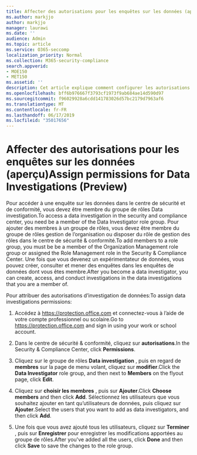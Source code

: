 ```yaml
---
title: Affecter des autorisations pour les enquêtes sur les données (aperçu)
ms.author: markjjo
author: markjjo
manager: laurawi
ms.date: ''
audience: Admin
ms.topic: article
ms.service: O365-seccomp
localization_priority: Normal
ms.collection: M365-security-compliance
search.appverid:
- MOE150
- MET150
ms.assetid: ''
description: Cet article explique comment configurer les autorisations nécessaires pour utiliser l’outil des enquêtes de données dans Microsoft 365.
ms.openlocfilehash: bff6b976667f3793cf1973f9ab684ae14d590d97
ms.sourcegitcommit: f96029928a6cdd141783026d57bc2179d7963af6
ms.translationtype: MT
ms.contentlocale: fr-FR
ms.lasthandoff: 06/17/2019
ms.locfileid: "35017656"
---
```

# <a name="assign-permissions-for-data-investigations-preview"></a><span data-ttu-id="5baf4-103">Affecter des autorisations pour les enquêtes sur les données (aperçu)</span><span class="sxs-lookup"><span data-stu-id="5baf4-103">Assign permissions for Data Investigations (Preview)</span></span>

<span data-ttu-id="5baf4-104">Pour accéder à une enquête sur les données dans le centre de sécurité et de conformité, vous devez être membre du groupe de rôles Data investigation.</span><span class="sxs-lookup"><span data-stu-id="5baf4-104">To access a data investigation in the security and compliance center, you need be a member of the Data Investigator role group.</span></span> <span data-ttu-id="5baf4-105">Pour ajouter des membres à un groupe de rôles, vous devez être membre du groupe de rôles gestion de l’organisation ou disposer du rôle de gestion des rôles dans le centre de sécurité & conformité.</span><span class="sxs-lookup"><span data-stu-id="5baf4-105">To add members to a role group, you must be be a member of the Organization Management role group or assigned the Role Management role in the Security & Compliance Center.</span></span> <span data-ttu-id="5baf4-106">Une fois que vous devenez un expérimentateur de données, vous pouvez créer, consulter et mener des enquêtes dans les enquêtes de données dont vous êtes membre.</span><span class="sxs-lookup"><span data-stu-id="5baf4-106">After you become a data investigator, you can create, access, and conduct investigations in the data investigations that you are a member of.</span></span>

<span data-ttu-id="5baf4-107">Pour attribuer des autorisations d’investigation de données:</span><span class="sxs-lookup"><span data-stu-id="5baf4-107">To assign data investigations permissions:</span></span>

1. <span data-ttu-id="5baf4-108">Accédez à https://protection.office.com et connectez-vous à l’aide de votre compte professionnel ou scolaire.</span><span class="sxs-lookup"><span data-stu-id="5baf4-108">Go to https://protection.office.com and sign in using your work or school account.</span></span>

2. <span data-ttu-id="5baf4-109">Dans le centre de sécurité & conformité, cliquez sur **autorisations**.</span><span class="sxs-lookup"><span data-stu-id="5baf4-109">In the Security & Compliance Center, click **Permissions**.</span></span> 

3. <span data-ttu-id="5baf4-110">Cliquez sur le groupe de rôles **Data investigation** , puis en regard de **membres** sur la page de menu volant, cliquez sur **modifier**.</span><span class="sxs-lookup"><span data-stu-id="5baf4-110">Click the **Data Investigator** role group, and then next to **Members** on the flyout page, click **Edit**.</span></span>

4. <span data-ttu-id="5baf4-111">Cliquez sur **choisir les membres** , puis sur **Ajouter**.</span><span class="sxs-lookup"><span data-stu-id="5baf4-111">Click **Choose members** and then click **Add**.</span></span> <span data-ttu-id="5baf4-112">Sélectionnez les utilisateurs que vous souhaitez ajouter en tant qu’utilisateurs de données, puis cliquez sur **Ajouter**.</span><span class="sxs-lookup"><span data-stu-id="5baf4-112">Select the users that you want to add as data investigators, and then click **Add**.</span></span>

5. <span data-ttu-id="5baf4-113">Une fois que vous avez ajouté tous les utilisateurs, cliquez sur **Terminer** , puis sur **Enregistrer** pour enregistrer les modifications apportées au groupe de rôles.</span><span class="sxs-lookup"><span data-stu-id="5baf4-113">After you've added all the users, click **Done** and then click **Save** to save the changes to the role group.</span></span>